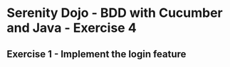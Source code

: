 # Serenity Dojo - BDD with Cucumber and Java - Exercise 4

## Exercise 1 - Implement the login feature
